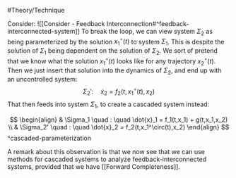 #Theory/Technique

Consider: ![[Consider - Feedback Interconnection#^feedback-interconnected-system]]
To break the loop, we can view system $\Sigma_2$ as being parameterized by the solution $x_1^\circ(t)$ to system $\Sigma_1$. 
This is despite the solution of $\Sigma_1$ being dependent on the solution of $\Sigma_2$. We sort of pretend that we know what the solution $x_1^\circ(t)$ looks like for any trajectory $x_2^\circ(t)$. Then we just insert that solution into the dynamics of $\Sigma_2$, and end up with an uncontrolled system:
$$\Sigma_2':\quad \dot{x}_2 = f_2(t,x_1^\circ(t),x_2)$$
That then feeds into system $\Sigma_1$, to create a cascaded system instead:

$$
\begin{align}
& \Sigma_1 \quad : \quad \dot{x}_1 = f_1(t,x_1) + g(t,x_1,x_2) \\
& \Sigma_2' \quad : \quad \dot{x}_2 = f_2(t,x_1^\circ(t),x_2)
\end{align}
$$
^cascaded-parameterization

A remark about this observation is that we now see that we can use methods for cascaded systems to analyze feedback-interconnected systems, provided that we have [[Forward Completeness]].